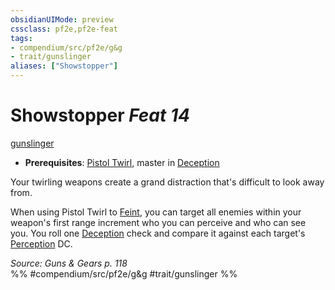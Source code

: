 ```yaml
---
obsidianUIMode: preview
cssclass: pf2e,pf2e-feat
tags:
- compendium/src/pf2e/g&g
- trait/gunslinger
aliases: ["Showstopper"]
---
```

# Showstopper  *Feat 14*  
[gunslinger](../../rules/traits/gunslinger-g-g.md)  

- **Prerequisites**: [Pistol Twirl](pistol-twirl-g-g.md), master in [Deception](../skills.md#Deception)

Your twirling weapons create a grand distraction that's difficult to look away from.

When using Pistol Twirl to [Feint](../../rules/actions/feint.md), you can target all enemies within your weapon's first range increment who you can perceive and who can see you. You roll one [Deception](../skills.md#Deception) check and compare it against each target's [Perception](../skills.md#Perception) DC.

*Source: Guns & Gears p. 118*  
%% #compendium/src/pf2e/g&g #trait/gunslinger %%